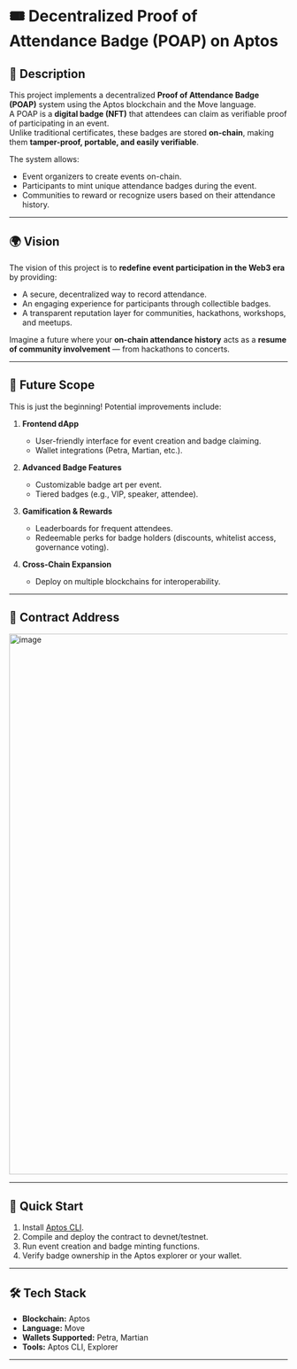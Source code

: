 # 🎟️ Decentralized Proof of Attendance Badge (POAP) on Aptos

## 📖 Description
This project implements a decentralized **Proof of Attendance Badge (POAP)** system using the Aptos blockchain and the Move language.  
A POAP is a **digital badge (NFT)** that attendees can claim as verifiable proof of participating in an event.  
Unlike traditional certificates, these badges are stored **on-chain**, making them **tamper-proof, portable, and easily verifiable**.

The system allows:
- Event organizers to create events on-chain.
- Participants to mint unique attendance badges during the event.
- Communities to reward or recognize users based on their attendance history.

---

## 🌍 Vision
The vision of this project is to **redefine event participation in the Web3 era** by providing:
- A secure, decentralized way to record attendance.
- An engaging experience for participants through collectible badges.
- A transparent reputation layer for communities, hackathons, workshops, and meetups.

Imagine a future where your **on-chain attendance history** acts as a **resume of community involvement** — from hackathons to concerts.

---

## 🔮 Future Scope
This is just the beginning! Potential improvements include:
1. **Frontend dApp**  
   - User-friendly interface for event creation and badge claiming.
   - Wallet integrations (Petra, Martian, etc.).

2. **Advanced Badge Features**  
   - Customizable badge art per event.
   - Tiered badges (e.g., VIP, speaker, attendee).

3. **Gamification & Rewards**  
   - Leaderboards for frequent attendees.
   - Redeemable perks for badge holders (discounts, whitelist access, governance voting).

4. **Cross-Chain Expansion**  
   - Deploy on multiple blockchains for interoperability.

---

## 📜 Contract Address
<img width="1920" height="977" alt="image" src="https://github.com/user-attachments/assets/abaa6920-69d8-4f1e-8a0c-98ed0aaaf903" />


---

## 🚀 Quick Start
1. Install [Aptos CLI](https://aptos.dev/cli-tools/aptos-cli-tool/install-aptos-cli/).  
2. Compile and deploy the contract to devnet/testnet.  
3. Run event creation and badge minting functions.  
4. Verify badge ownership in the Aptos explorer or your wallet.  

---

## 🛠️ Tech Stack
- **Blockchain:** Aptos  
- **Language:** Move  
- **Wallets Supported:** Petra, Martian  
- **Tools:** Aptos CLI, Explorer  

---
